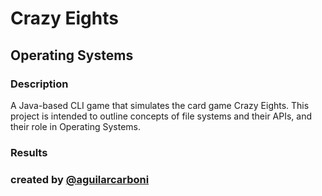 # Crazy Eights

## Operating Systems
### Description 
A Java-based CLI game that simulates the card game Crazy Eights. This project is intended to outline concepts of file systems and their APIs, and their role in Operating Systems.

### Results 

### created by [@aguilarcarboni](https://github.com/aguilarcarboni/)